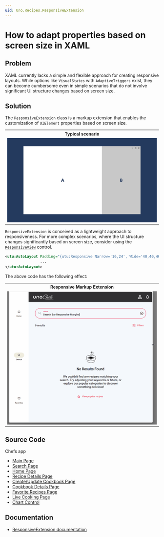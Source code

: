 ```yaml
---
uid: Uno.Recipes.ResponsiveExtension
---
```


# How to adapt properties based on screen size in XAML

## Problem

XAML currently lacks a simple and flexible approach for creating responsive layouts. While options like `VisualStates` with `AdaptiveTriggers` exist, they can become cumbersome even in simple scenarios that do not involve significant UI structure changes based on screen size.

## Solution

The `ResponsiveExtension` class is a markup extension that enables the customization of `UIElement` properties based on screen size.

<table>
  <tr>
    <th>Typical scenario</th>
  </tr>
  <tr>
   <td><img src="../assets/responsiveview-sample.gif" width="800px" alt="ResponsiveView Scenario"/></td>
  </tr>
</table>

`ResponsiveExtension` is conceived as a lightweight approach to responsiveness. For more complex scenarios, where the UI structure changes significantly based on screen size, consider using the [`ResponsiveView`](xref:Uno.Recipes.ResponsiveView) control.

```xml
<utu:AutoLayout Padding="{utu:Responsive Narrow='16,24', Wide='40,40,40,24'}">
                ...
</utu:AutoLayout>
```

The above code has the following effect:
<table>
  <tr>
    <th>Responsive Markup Extension</th>
  </tr>
  <tr>
   <td><img src="../assets/responsiveextension-animated.gif" width="800px" alt="Responsive Extension Animation"/></td>
  </tr>
</table>

## Source Code

Chefs app
- [Main Page](https://github.com/unoplatform/uno.chefs/blob/c39edbc737dfd899b31cb3ba24d017c9e8351861/src/Chefs/Views/MainPage.xaml#L44)
- [Search Page](https://github.com/unoplatform/uno.chefs/blob/c39edbc737dfd899b31cb3ba24d017c9e8351861/src/Chefs/Views/SearchPage.xaml#L148)
- [Home Page](https://github.com/unoplatform/uno.chefs/blob/c39edbc737dfd899b31cb3ba24d017c9e8351861/src/Chefs/Views/HomePage.xaml#L290)
- [Recipe Details Page](https://github.com/unoplatform/uno.chefs/blob/c39edbc737dfd899b31cb3ba24d017c9e8351861/src/Chefs/Views/RecipeDetailsPage.xaml#L24)
- [Create/Update Cookbook Page](https://github.com/unoplatform/uno.chefs/blob/c39edbc737dfd899b31cb3ba24d017c9e8351861/src/Chefs/Views/CreateUpdateCookbookPage.xaml#L152)
- [Cookbook Details Page](https://github.com/unoplatform/uno.chefs/blob/c39edbc737dfd899b31cb3ba24d017c9e8351861/src/Chefs/Views/CookbookDetailPage.xaml#L114)
- [Favorite Recipes Page](https://github.com/unoplatform/uno.chefs/blob/c39edbc737dfd899b31cb3ba24d017c9e8351861/src/Chefs/Views/FavoriteRecipesPage.xaml#L331)
- [Live Cooking Page](https://github.com/unoplatform/uno.chefs/blob/c39edbc737dfd899b31cb3ba24d017c9e8351861/src/Chefs/Views/LiveCookingPage.xaml#L34)
- [Chart Control](https://github.com/unoplatform/uno.chefs/blob/c39edbc737dfd899b31cb3ba24d017c9e8351861/src/Chefs/Views/Controls/ChartControl.xaml#L36)

## Documentation

- [ResponsiveExtension documentation](xref:Toolkit.Helpers.ResponsiveExtension)